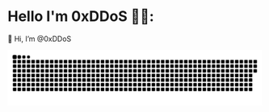 # Hello I'm 0xDDoS 👋🏼:
👋 Hi, I’m @0xDDoS<br>

<picture>
  <source media="(prefers-color-scheme: dark)" srcset="https://raw.githubusercontent.com/0xDDoS/0xDDoS/refs/heads/main/github-snake-dark.svg" />
  <source media="(prefers-color-scheme: light)" srcset="https://raw.githubusercontent.com/0xDDoS/0xDDoS/refs/heads/main/github-snake.svg" />
  <img alt="github-snake" src="https://raw.githubusercontent.com/0xDDoS/0xDDoS/refs/heads/main/github-snake.svg" />
</picture>
